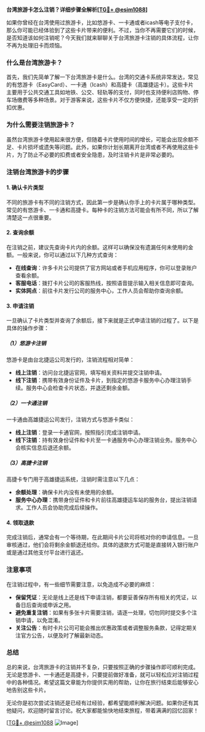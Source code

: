 **台湾旅游卡怎么注销？详细步骤全解析[[TG💪+ @esim1088](https://t.me/s/esim1088)]**

如果你曾经在台湾使用过旅游卡，比如悠游卡、一卡通或者icash等电子支付卡，那么你可能已经体验到了这些卡片带来的便利。不过，当你不再需要它们的时候，是否知道该如何注销呢？今天我们就来聊聊关于台湾旅游卡注销的具体流程，让你不再为处理旧卡而烦恼。

### 什么是台湾旅游卡？

首先，我们先简单了解一下台湾旅游卡是什么。台湾的交通卡系统非常发达，常见的有悠游卡（EasyCard）、一卡通（Icash）和高捷卡（高雄捷运卡）。这些卡片主要用于公共交通工具如地铁、公交、轻轨等的支付，同时也支持便利店购物、停车场缴费等多种场景。对于游客来说，这些卡片不仅方便快捷，还能享受一定的折扣优惠。

### 为什么需要注销旅游卡？

虽然台湾旅游卡使用起来很方便，但随着卡片使用时间的增长，可能会出现余额不足、卡片损坏或遗失等问题。此外，如果你计划长期离开台湾或者不再使用这些卡片，为了防止不必要的扣费或者安全隐患，及时注销卡片是非常必要的。

### 注销台湾旅游卡的步骤

#### 1. 确认卡片类型
不同的旅游卡有不同的注销方式，因此第一步是确认你手上的卡片属于哪种类型。常见的有悠游卡、一卡通和高捷卡。每种卡的注销方法可能会有所不同，所以了解清楚这一点很重要。

#### 2. 查询余额
在注销之前，建议先查询卡片内的余额。这样可以确保没有遗漏任何未使用的金额。一般来说，你可以通过以下几种方式查询：

- **在线查询**：许多卡片公司提供了官方网站或者手机应用程序，你可以登录账户查看余额。
- **客服电话**：拨打卡片公司的客服热线，按照语音提示输入相关信息即可查询。
- **实体网点**：前往卡片发行公司的服务中心，工作人员会帮助你查询余额。

#### 3. 申请注销
一旦确认了卡片类型并查询了余额后，接下来就是正式申请注销的过程了。以下是具体的操作步骤：

##### （1）悠游卡注销
悠游卡是由台北捷运公司发行的，注销流程相对简单：
- **线上注销**：访问台北捷运官网，填写相关资料并提交注销申请。
- **线下注销**：携带有效身份证件及卡片，到指定的悠游卡服务中心办理注销手续。服务中心会检查卡片状态，并退还剩余金额。

##### （2）一卡通注销
一卡通由高雄捷运公司发行，注销方式与悠游卡类似：
- **线上注销**：登录一卡通官网，按照指引完成注销申请。
- **线下注销**：持有效身份证件和卡片至一卡通服务中心办理注销业务。服务中心会核实信息后退还余额。

##### （3）高捷卡注销
高捷卡专门用于高雄捷运系统，注销时需注意以下几点：
- **余额处理**：确保卡片内没有未使用的余额。
- **服务中心办理**：携带身份证件和卡片前往高雄捷运车站的服务台，提出注销请求。工作人员会协助完成后续操作。

#### 4. 领取退款
完成注销后，通常会有一个等待期，在此期间卡片公司将核对你的申请信息。一旦审核通过，他们会将剩余金额退还给你。具体的退款方式可能是直接转入银行账户或是通过其他支付平台进行返还。

### 注意事项

在注销过程中，有一些细节需要注意，以免造成不必要的麻烦：
- **保留凭证**：无论是线上还是线下申请注销，都要妥善保存所有相关的凭证，以备日后查询或申诉之用。
- **避免重复注销**：如果有多张卡片需要注销，请逐一处理，切勿同时提交多个注销申请，以免混淆。
- **关注公告**：有时卡片公司可能会推出优惠政策或者调整服务条款，记得定期关注官方公告，以便及时了解最新动态。

### 总结

总的来说，台湾旅游卡的注销并不复杂，只要按照正确的步骤操作即可顺利完成。无论是悠游卡、一卡通还是高捷卡，只要提前做好准备，就可以轻松应对注销过程中的各种情况。希望这篇文章能为你提供实用的帮助，让你在旅行结束后能够安心地告别这些卡片。

无论你是初次尝试注销还是已经有过经验，都希望能顺利解决问题。如果你还有其他疑问，欢迎随时留言讨论。祝大家都能愉快地结束旅程，带着满满的回忆回家！

[[TG💪+ @esim1088](https://t.me/s/esim1088) ![Image](https://i.postimg.cc/4NQfJmqS/Snipaste-2025-05-13-00-14-12.png)]